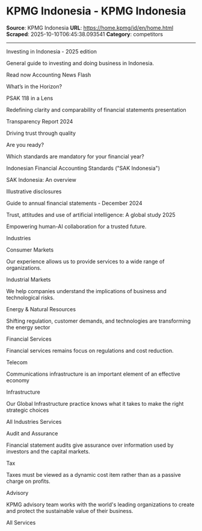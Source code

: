 # KPMG Indonesia - KPMG Indonesia

**Source**: KPMG Indonesia
**URL**: https://home.kpmg/id/en/home.html
**Scraped**: 2025-10-10T06:45:38.093541
**Category**: competitors

---

Investing in Indonesia - 2025 edition

General guide to investing and doing business in Indonesia.

Read now 
Accounting News Flash

What’s in the Horizon?

PSAK 118 in a Lens

Redefining clarity and comparability of financial statements presentation

Transparency Report 2024

Driving trust through quality

Are you ready?

Which standards are mandatory for your financial year?

Indonesian Financial Accounting Standards ("SAK Indonesia")

SAK Indonesia: An overview

Illustrative disclosures

Guide to annual financial statements - December 2024

Trust, attitudes and use of artificial intelligence: A global study 2025

Empowering human-AI collaboration for a trusted future.

Industries

Consumer Markets

Our experience allows us to provide services to a wide range of organizations.

Industrial Markets

We help companies understand the implications of business and technological risks.

Energy & Natural Resources

Shifting regulation, customer demands, and technologies are transforming the energy sector

Financial Services

Financial services remains focus on regulations and cost reduction.

Telecom

Communications infrastructure is an important element of an effective economy

Infrastructure

Our Global Infrastructure practice knows what it takes to make the right strategic choices

All Industries
Services

Audit and Assurance

Financial statement audits give assurance over information used by investors and the capital markets.

Tax

Taxes must be viewed as a dynamic cost item rather than as a passive charge on profits.

Advisory

KPMG advisory team works with the world's leading organizations to create and protect the sustainable value of their business.

All Services
